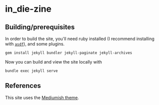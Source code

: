 # in_die-zine

## Building/prerequisites

In order to build the site, you'll need ruby installed (I recommend installing with [`asdf`](https://asdf-vm.com/)), and some plugins.

```
gem install jekyll bundler jekyll-paginate jekyll-archives
```

Now you can build and view the site locally with

```
bundle exec jekyll serve
```

## References

This site uses the [Mediumish theme](https://www.wowthemes.net/mediumish-free-jekyll-template/).
